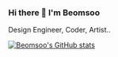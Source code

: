 ### Hi there 👋 I'm Beomsoo

Design Engineer, Coder, Artist..

[![Beomsoo's GitHub stats](https://github-readme-stats.vercel.app/api?username=k1a11220)](https://github.com/anuraghazra/github-readme-stats)
